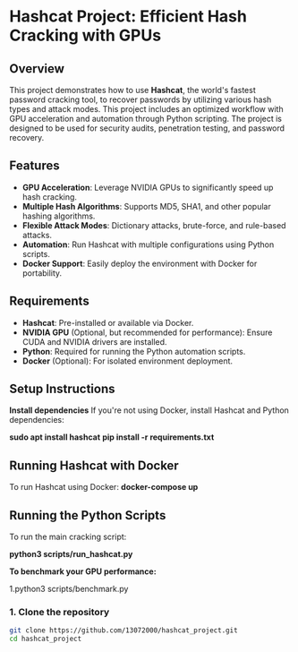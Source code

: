 # Hashcat Project: Efficient Hash Cracking with GPUs

## Overview

This project demonstrates how to use **Hashcat**, the world's fastest password cracking tool, to recover passwords by utilizing various hash types and attack modes. This project includes an optimized workflow with GPU acceleration and automation through Python scripting. The project is designed to be used for security audits, penetration testing, and password recovery.

## Features
- **GPU Acceleration**: Leverage NVIDIA GPUs to significantly speed up hash cracking.
- **Multiple Hash Algorithms**: Supports MD5, SHA1, and other popular hashing algorithms.
- **Flexible Attack Modes**: Dictionary attacks, brute-force, and rule-based attacks.
- **Automation**: Run Hashcat with multiple configurations using Python scripts.
- **Docker Support**: Easily deploy the environment with Docker for portability.

## Requirements

- **Hashcat**: Pre-installed or available via Docker.
- **NVIDIA GPU** (Optional, but recommended for performance): Ensure CUDA and NVIDIA drivers are installed.
- **Python**: Required for running the Python automation scripts.
- **Docker** (Optional): For isolated environment deployment.

## Setup Instructions
**Install dependencies**
If you're not using Docker, install Hashcat and Python dependencies:

**sudo apt install hashcat**
**pip install -r requirements.txt**

## Running Hashcat with Docker 


To run Hashcat using Docker:
**docker-compose up**

## Running the Python Scripts
To run the main cracking script:


**python3 scripts/run_hashcat.py**

**To benchmark your GPU performance:**

1.python3 scripts/benchmark.py

### 1. Clone the repository

```bash
git clone https://github.com/13072000/hashcat_project.git
cd hashcat_project
